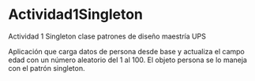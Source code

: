 # Actividad1Singleton
Actividad 1 Singleton clase patrones de diseño maestría UPS


Aplicación que carga datos de persona desde base y actualiza el campo edad con un número aleatorio del 1 al 100. El objeto persona se lo maneja con el patrón singleton.

